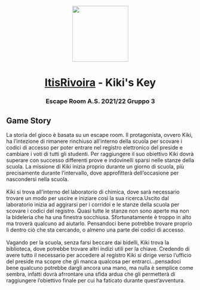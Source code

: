 <br>
<div align="center">
<!-- Title: -->
  <a href="https://github.com/itisrivoira/">
    <img src="https://raw.githubusercontent.com/itisrivoira/KikisKey/main/sitoWeb/assets/img/main/logo.png" height="150">
  </a>
  <h1><a href="https://github.com/itisrivoira/">ItisRivoira</a> - Kiki's Key</h1>

<!-- Short description: -->
  <h3>Escape Room A.S. 2021/22 Gruppo 3</h3>
</div>

## Game Story

La storia del gioco è basata su un escape room. Il protagonista, ovvero Kiki, ha l’intezione di rimanere rinchiuso all’interno della scuola per scovare i codici di accesso per poter entrare nel registro elettronico del preside e cambiare i voti di tutti gli studenti. Per raggiungere il suo obiettivo Kiki dovrà superare con successo differenti prove e indovinelli sparsi nelle stanze della scuola. La missione di Kiki inizia proprio durante un giorno di scuola, più precisamente durante l’intervallo, dove approfitterà dell’occasione per nascondersi nella scuola.
<br/><br/>
Kiki si trova all’interno del laboratorio di chimica, dove sarà necessario trovare un modo per uscire e iniziare così la sua ricerca.Uscito dal laboratorio inizia ad aggirarsi per i corridoi e le stanze della scuola per scovare i codici del registro. Quasi tutte le stanze non sono aperte ma non la bideleria che ha una finestra socchiusa. Sfortunatamente è troppo in alto ma troverà qualcuno ad aiutarlo. Pensandoci bene potrebbe trovare proprio lì dentro ciò che sta cercando, o almeno una parte dei codici di accesso.
<br/><br/>
Vagando per la scuola, senza farsi beccare dai bidelli, Kiki trova la biblioteca, dove potrebbe trovare altri indizi utili per la chiave. Credendo di avere tutto il necessario per accedere al registro Kiki si dirige verso l’ufficio del preside ma scopre che gli manca qualcosa per entrarci...pensadoci bene qualcuno potrebbe dargli ancora una mano, ma nulla è semplice come sembra, infatti dovrà afrrontare una sfida ardua che gli permetterà di raggiungere l’obiettivo finale per cui ha faticato durante quest’avventura.
